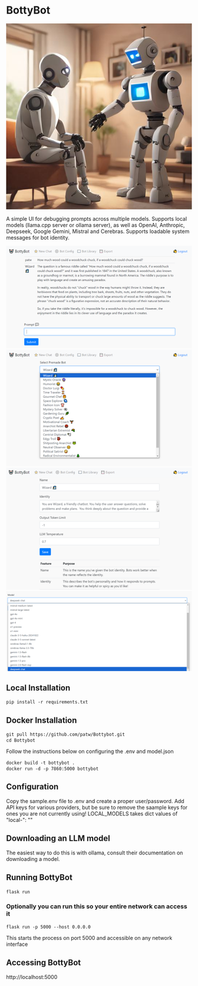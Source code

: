 # BottyBot

![Bots Talking](images/bottalk.jpg)

A simple UI for debugging prompts across multiple models.  Supports local models (llama.cpp server or ollama server), as well as OpenAI, Anthropic, Deepseek, Google Gemini, Mistral and Cerebras.  Supports loadable system messages for bot identity.

![BottyBot UI Screenshot](images/ui.png)
![BottyBot Library](images/bot_library.png)
![BottyBot Config](images/bot_config.png)
![BottyBot Models](images/bottybotmodels.png)

## Local Installation

```
pip install -r requirements.txt
```

## Docker Installation

```
git pull https://github.com/patw/Bottybot.git
cd Bottybot
```

Follow the instructions below on configuring the .env and model.json

```
docker build -t bottybot .
docker run -d -p 7860:5000 bottybot
```

## Configuration

Copy the sample.env file to .env and create a proper user/password.  Add API keys for various providers, but be sure to remove the saample keys for ones you are not currently using!  LOCAL_MODELS takes dict values of "local-<model name>": "<url endpoint for llama.cpp or ollama server>"

## Downloading an LLM model

The easiest way to do this is with ollama, consult their documentation on downloading a model. 

## Running BottyBot

```
flask run
```

### Optionally you can run this so your entire network can access it

```
flask run -p 5000 --host 0.0.0.0
```

This starts the process on port 5000 and accessible on any network interface

## Accessing BottyBot

http://localhost:5000